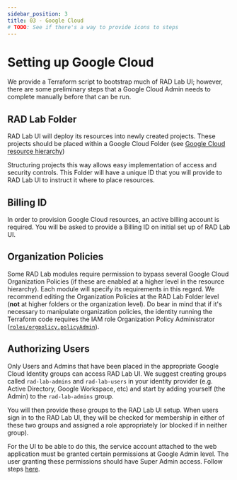 ```yaml
---
sidebar_position: 3
title: 03 - Google Cloud
# TODO: See if there's a way to provide icons to steps
---
```


# Setting up Google Cloud

We provide a Terraform script to bootstrap much of RAD Lab UI; however, there are some preliminary steps that a Google Cloud Admin needs to complete manually before that can be run.

## RAD Lab Folder

RAD Lab UI will deploy its resources into newly created projects. These projects should be placed within a Google Cloud Folder (see [Google Cloud resource hierarchy](https://cloud.google.com/resource-manager/docs/cloud-platform-resource-hierarchy)) 

Structuring projects this way allows easy implementation of access and security controls. This Folder will have a unique ID that you will provide to RAD Lab UI to instruct it where to place resources.

## Billing ID

In order to provision Google Cloud resources, an active billing account is required. You will be asked to provide a Billing ID on initial set up of RAD Lab UI.

## Organization Policies

Some RAD Lab modules require permission to bypass several Google Cloud Organization Policies (if these are enabled at a higher level in the resource hierarchy). Each module will specify its requirements in this regard. We recommend editing the Organization Policies at the RAD Lab Folder level (**not** at higher folders or the organization level).  Do bear in mind that if it's necessary to manipulate organization policies, the identity running the Terraform code requires the IAM role Organization Policy Administrator ([`roles/orgpolicy.policyAdmin`](https://cloud.google.com/resource-manager/docs/access-control-org#using_predefined_roles)).

## Authorizing Users

Only Users and Admins that have been placed in the appropriate Google Cloud Identity groups can access RAD Lab UI. We suggest creating groups called `rad-lab-admins` and `rad-lab-users` in your identity provider (e.g. Active Directory, Google Workspace, etc) and start by adding yourself (the Admin) to the `rad-lab-admins` group.

You will then provide these groups to the RAD Lab UI setup. When users sign in to the RAD Lab UI, they will be checked for membership in either of these two groups and assigned a role appropriately (or blocked if in neither group).

For the UI to be able to do this, the service account attached to the web application must be granted certain permissions at Google Admin level.  The user granting these permissions should have Super Admin access. Follow steps [here](infrastructure.md#admin-api).
